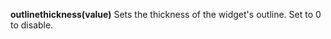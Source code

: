 <a name="outlinethickness"></a>
**outlinethickness(value)** Sets the thickness of the widget's outline. Set to 0 to disable. 


<!--UPDATE WIDGET_IN_CSOUND
    SIdent sprintf "outlinethickness(%f) ", rnd(100)/50
    SIdentifier strcat SIdentifier, SIdent
-->